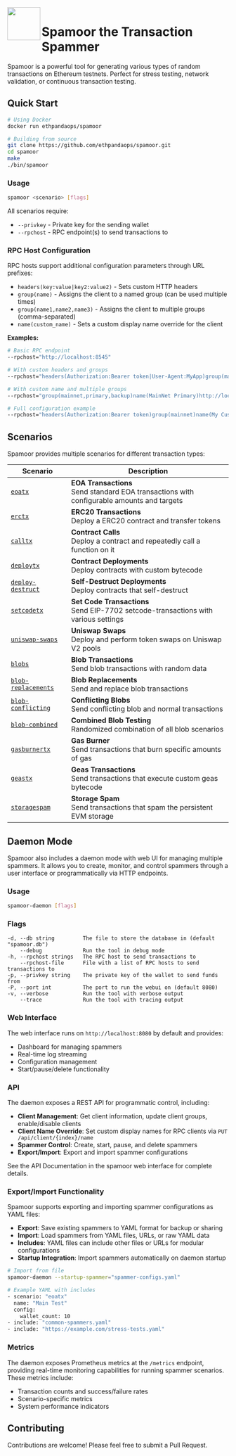 <img align="left" src="./.github/resources/goomy.png" width="75">
<h1>Spamoor the Transaction Spammer</h1>

Spamoor is a powerful tool for generating various types of random transactions on Ethereum testnets. Perfect for stress testing, network validation, or continuous transaction testing.

## Quick Start

```bash
# Using Docker
docker run ethpandaops/spamoor

# Building from source
git clone https://github.com/ethpandaops/spamoor.git
cd spamoor
make
./bin/spamoor
```

### Usage
```bash
spamoor <scenario> [flags]
```

All scenarios require:
- `--privkey` - Private key for the sending wallet
- `--rpchost` - RPC endpoint(s) to send transactions to

### RPC Host Configuration

RPC hosts support additional configuration parameters through URL prefixes:

- `headers(key:value|key2:value2)` - Sets custom HTTP headers
- `group(name)` - Assigns the client to a named group (can be used multiple times)
- `group(name1,name2,name3)` - Assigns the client to multiple groups (comma-separated)
- `name(custom_name)` - Sets a custom display name override for the client

**Examples:**
```bash
# Basic RPC endpoint
--rpchost="http://localhost:8545"

# With custom headers and groups
--rpchost="headers(Authorization:Bearer token|User-Agent:MyApp)group(mainnet)group(primary)http://localhost:8545"

# With custom name and multiple groups
--rpchost="group(mainnet,primary,backup)name(MainNet Primary)http://localhost:8545"

# Full configuration example
--rpchost="headers(Authorization:Bearer token)group(mainnet)name(My Custom Node)http://localhost:8545"
```

## Scenarios

Spamoor provides multiple scenarios for different transaction types:


| Scenario | Description |
|----------|-------------|
| [`eoatx`](./scenarios/eoatx/README.md) | **EOA Transactions**<br>Send standard EOA transactions with configurable amounts and targets |
| [`erctx`](./scenarios/erctx/README.md) | **ERC20 Transactions**<br>Deploy a ERC20 contract and transfer tokens |
| [`calltx`](./scenarios/calltx/README.md) | **Contract Calls**<br>Deploy a contract and repeatedly call a function on it |
| [`deploytx`](./scenarios/deploytx/README.md) | **Contract Deployments**<br>Deploy contracts with custom bytecode |
| [`deploy-destruct`](./scenarios/deploy-destruct/README.md) | **Self-Destruct Deployments**<br>Deploy contracts that self-destruct |
| [`setcodetx`](./scenarios/setcodetx/README.md) | **Set Code Transactions**<br>Send EIP-7702 setcode-transactions with various settings |
| [`uniswap-swaps`](./scenarios/uniswap-swaps/README.md) | **Uniswap Swaps**<br>Deploy and perform token swaps on Uniswap V2 pools |
| [`blobs`](./scenarios/blobs/README.md) | **Blob Transactions**<br>Send blob transactions with random data |
| [`blob-replacements`](./scenarios/blob-replacements/README.md) | **Blob Replacements**<br>Send and replace blob transactions |
| [`blob-conflicting`](./scenarios/blob-conflicting/README.md) | **Conflicting Blobs**<br>Send conflicting blob and normal transactions |
| [`blob-combined`](./scenarios/blob-combined/README.md) | **Combined Blob Testing**<br>Randomized combination of all blob scenarios |
| [`gasburnertx`](./scenarios/gasburnertx/README.md) | **Gas Burner**<br>Send transactions that burn specific amounts of gas |
| [`geastx`](./scenarios/geastx/README.md) | **Geas Transactions**<br>Send transactions that execute custom geas bytecode |
| [`storagespam`](./scenarios/storagespam/README.md) | **Storage Spam**<br>Send transactions that spam the persistent EVM storage |

## Daemon Mode

Spamoor also includes a daemon mode with web UI for managing multiple spammers. It allows you to create, monitor, and control spammers through a user interface or programmatically via HTTP endpoints.

### Usage
```bash
spamoor-daemon [flags]
```

### Flags
```
-d, --db string         The file to store the database in (default "spamoor.db")
    --debug             Run the tool in debug mode
-h, --rpchost strings   The RPC host to send transactions to
    --rpchost-file      File with a list of RPC hosts to send transactions to
-p, --privkey string    The private key of the wallet to send funds from
-P, --port int          The port to run the webui on (default 8080)
-v, --verbose           Run the tool with verbose output
    --trace             Run the tool with tracing output
```

### Web Interface
The web interface runs on `http://localhost:8080` by default and provides:
- Dashboard for managing spammers
- Real-time log streaming
- Configuration management
- Start/pause/delete functionality

### API
The daemon exposes a REST API for programmatic control, including:

- **Client Management**: Get client information, update client groups, enable/disable clients
- **Client Name Override**: Set custom display names for RPC clients via `PUT /api/client/{index}/name`
- **Spammer Control**: Create, start, pause, and delete spammers
- **Export/Import**: Export and import spammer configurations

See the API Documentation in the spamoor web interface for complete details.

### Export/Import Functionality
Spamoor supports exporting and importing spammer configurations as YAML files:

- **Export**: Save existing spammers to YAML format for backup or sharing
- **Import**: Load spammers from YAML files, URLs, or raw YAML data
- **Includes**: YAML files can include other files or URLs for modular configurations
- **Startup Integration**: Import spammers automatically on daemon startup

```bash
# Import from file
spamoor-daemon --startup-spammer="spammer-configs.yaml"

# Example YAML with includes
- scenario: "eoatx"
  name: "Main Test"
  config:
    wallet_count: 10
- include: "common-spammers.yaml"
- include: "https://example.com/stress-tests.yaml"
```

### Metrics
The daemon exposes Prometheus metrics at the `/metrics` endpoint, providing real-time monitoring capabilities for running spammer scenarios. These metrics include:
- Transaction counts and success/failure rates
- Scenario-specific metrics
- System performance indicators

## Contributing

Contributions are welcome! Please feel free to submit a Pull Request.
